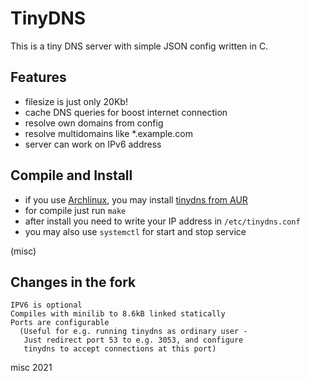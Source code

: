 # TinyDNS

This is a tiny DNS server with simple JSON config written in C.

## Features

* filesize is just only 20Kb!
* cache DNS queries for boost internet connection
* resolve own domains from config
* resolve multidomains like *.example.com
* server can work on IPv6 address

## Compile and Install

* if you use [Archlinux](https://archlinux.org), you may install [tinydns from AUR](https://aur.archlinux.org/packages/tinydns/)
* for compile just run `make`
* after install you need to write your IP address in `/etc/tinydns.conf`
* you may also use `systemctl` for start and stop service


(misc)

## Changes in the fork

    IPV6 is optional
    Compiles with minilib to 8.6kB linked statically
    Ports are configurable 
      (Useful for e.g. running tinydns as ordinary user -
       Just redirect port 53 to e.g. 3053, and configure
       tinydns to accept connections at this port)


misc 2021


